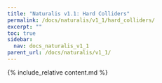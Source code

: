 ```yaml
---
title: "Naturalis v1.1: Hard Colliders"
permalink: /docs/naturalis/v1_1/hard_colliders/
excerpt: ""
toc: true
sidebar:
  nav: docs_naturalis_v1_1
parent_url: /docs/naturalis/v1_1/
---
```


{% include_relative content.md %}
